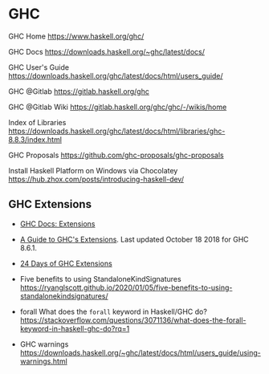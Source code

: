 # GHC

GHC Home
https://www.haskell.org/ghc/

GHC Docs
https://downloads.haskell.org/~ghc/latest/docs/

GHC User's Guide
https://downloads.haskell.org/ghc/latest/docs/html/users_guide/

GHC @Gitlab
https://gitlab.haskell.org/ghc

GHC @Gitlab Wiki
https://gitlab.haskell.org/ghc/ghc/-/wikis/home

Index of Libraries
https://downloads.haskell.org/ghc/latest/docs/html/libraries/ghc-8.8.3/index.html

GHC Proposals
https://github.com/ghc-proposals/ghc-proposals



Install Haskell Platform on Windows via Chocolatey
https://hub.zhox.com/posts/introducing-haskell-dev/



## GHC Extensions

* [GHC Docs: Extensions](https://downloads.haskell.org/~ghc/latest/docs/html/users_guide/glasgow_exts.html)
* [A Guide to GHC's Extensions](https://limperg.de/ghc-extensions/). Last updated October 18 2018 for GHC 8.6.1. 
* [24 Days of GHC Extensions](https://ocharles.org.uk/pages/2014-12-01-24-days-of-ghc-extensions.html)



* Five benefits to using StandaloneKindSignatures
https://ryanglscott.github.io/2020/01/05/five-benefits-to-using-standalonekindsignatures/

* forall
What does the `forall` keyword in Haskell/GHC do?
https://stackoverflow.com/questions/3071136/what-does-the-forall-keyword-in-haskell-ghc-do?rq=1

* GHC warnings
https://downloads.haskell.org/~ghc/latest/docs/html/users_guide/using-warnings.html
